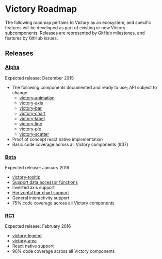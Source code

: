 # Victory Roadmap

The following roadmap pertains to Victory as an ecosystem, and specific features will be developed as part of existing or new Victory subcomponents. Releases are represented by GitHub milestones, and features by GitHub issues.

## Releases

### [Alpha](https://github.com/FormidableLabs/victory/milestones/Alpha)

Expected release: December 2015

- The following components documented and ready to use; API subject to change:
  - [victory-animation](https://github.com/FormidableLabs/victory-animation)
  - [victory-axis](https://github.com/FormidableLabs/victory-axis)
  - [victory-bar](https://github.com/FormidableLabs/victory-bar)
  - [victory-chart](https://github.com/FormidableLabs/victory-chart)
  - [victory-label](https://github.com/FormidableLabs/victory-label)
  - [victory-line](https://github.com/FormidableLabs/victory-line)
  - [victory-pie](https://github.com/FormidableLabs/victory-pie)
  - [victory-scatter](https://github.com/FormidableLabs/victory-scatter)
- Proof of concept react native implementation
- Basic code coverage across all Victory components (#37)

### [Beta](https://github.com/FormidableLabs/victory/milestones/Beta)

Expected release: January 2016

- [victory-tooltip](https://github.com/FormidableLabs/victory/issues/83)
- [Support data accessor functions](https://github.com/FormidableLabs/victory/issues/84)
- Inverted axis support
- [Horizontal bar chart support](https://github.com/FormidableLabs/victory/issues/36)
- General interactivity support
- 75% code coverage across all Victory components

### [RC1](https://github.com/FormidableLabs/victory/milestones/RC1)

Expected release: February 2016

- [victory-legend](https://github.com/FormidableLabs/victory/issues/35)
- [victory-area](https://github.com/FormidableLabs/victory/issues/40)
- React native support
- 90% code coverage across all Victory components
